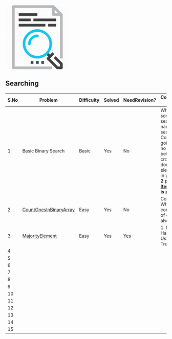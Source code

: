 <img src="../../../../../resources/search.png" alt="search" height="200" width="200">

## Searching



 |S.No| Problem | Difficulty | Solved | NeedRevision?  | Comments/Algorithm used  |
 |---|---|---|---|---|---|
  | 1 | Basic Binary Search | Basic | Yes | No | When the input is sorted, you can search by repeatedly narrowing down the search range. Compare and keep going accordingly. If no element is found before the pointers cross each other, you don't have the element under search in your input list. **Use 2 pointer approach in [Iteration](BinarySearch.java#L9)**. **[Recursion](BinarySearch.java#L30-L40) is plain intuitive** |
  | 2| [CountOnesInBinaryArray](CountOnesInBinaryArray.java#L5-L63) | Easy | Yes | No | Corner case is tricky. What if the input contains all 1s? Think of corner cases always.|
  | 3 | [MajorityElement](MajorityElement) | Easy| Yes | Yes | 1. Brute force 2. HashMap 3. //ToDo Using Binary Search Tree|
  | 4 | | | | | |
  | 5 | | | | | |
  | 6 | | | | | |
  | 7 | | | | | |
  | 8 | | | | | |
  | 9 | | | | | |
  | 10 | | | | | |
  | 11 | | | | | |
  | 12 | | | | | |
  | 13 | | | | | |
  | 14 | | | | | |
  | 15 | | | | | |
